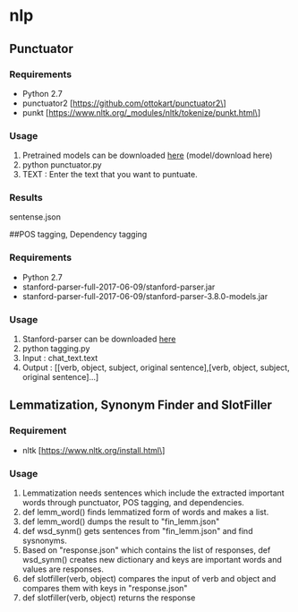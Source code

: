 nlp
===

Punctuator
----------

### Requirements

-	Python 2.7
-	punctuator2 [https://github.com/ottokart/punctuator2\]
-	punkt [https://www.nltk.org/_modules/nltk/tokenize/punkt.html\]

### Usage

1.	Pretrained models can be downloaded [here](https://drive.google.com/drive/folders/0B7BsN5f2F1fZQnFsbzJ3TWxxMms?usp=sharing) (model/download here)
2.	python punctuator.py
3.	TEXT : Enter the text that you want to puntuate.

### Results

sentense.json

##POS tagging, Dependency tagging

### Requirements

-	Python 2.7
-	stanford-parser-full-2017-06-09/stanford-parser.jar
-	stanford-parser-full-2017-06-09/stanford-parser-3.8.0-models.jar

### Usage

1.	Stanford-parser can be downloaded [here](https://nlp.stanford.edu/software/lex-parser.shtml)
2.	python tagging.py
3.	Input : chat_text.text
4.	Output : \[[verb, object, subject, original sentence],[verb, object, subject, original sentence]...]

Lemmatization, Synonym Finder and SlotFiller
--------------------------------------------

### Requirement

-	nltk [https://www.nltk.org/install.html\]

### Usage

1.	Lemmatization needs sentences which include the extracted important words through punctuator, POS tagging, and dependencies.
2.	def lemm_word() finds lemmatized form of words and makes a list.
3.	def lemm_word() dumps the result to "fin_lemm.json"
4.	def wsd_synm() gets sentences from "fin_lemm.json" and find sysnonyms.
5.	Based on "response.json" which contains the list of responses, def wsd_synm() creates new dictionary and keys are important words and values are responses.
6.	def slotfiller(verb, object) compares the input of verb and object and compares them with keys in "response.json"
7.	def slotfiller(verb, object) returns the response
